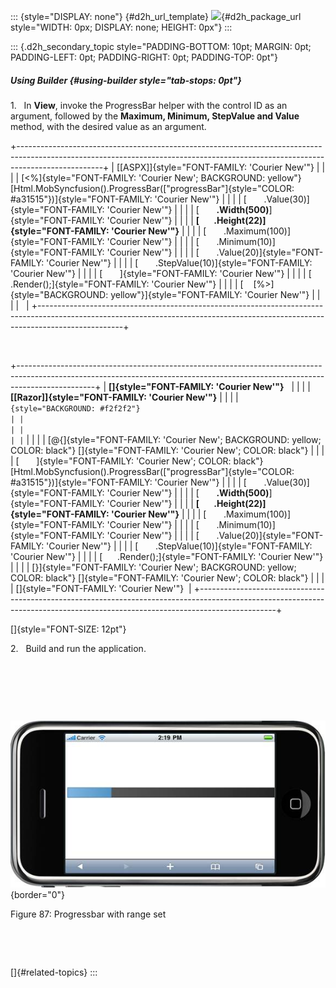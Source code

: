 ::: {style="DISPLAY: none"}
[](ms-xhelp:///?Id=d2h_url_template){#d2h_url_template} ![](!package_url!){#d2h_package_url style="WIDTH: 0px; DISPLAY: none; HEIGHT: 0px"}
:::

::: {.d2h_secondary_topic style="PADDING-BOTTOM: 10pt; MARGIN: 0pt; PADDING-LEFT: 0pt; PADDING-RIGHT: 0pt; PADDING-TOP: 0pt"}
##### Using Builder {#using-builder style="tab-stops: 0pt"}

1.   In **View**, invoke the ProgressBar helper with the control ID as an argument, followed by the **Maximum, Minimum, StepValue and Value** method, with the desired value as an argument.

+---------------------------------------------------------------------------------------------------------------------------------------------------------------------------------+
| [\[ASPX\]]{style="FONT-FAMILY: 'Courier New'"}                                                                                                                                  |
|                                                                                                                                                                                 |
| [\<%]{style="FONT-FAMILY: 'Courier New'; BACKGROUND: yellow"} [Html.MobSyncfusion().ProgressBar([\"progressBar\"]{style="COLOR: #a31515"})]{style="FONT-FAMILY: 'Courier New'"} |
|                                                                                                                                                                                 |
| [       .Value(30)]{style="FONT-FAMILY: 'Courier New'"}                                                                                                                         |
|                                                                                                                                                                                 |
| [       **.Width(500)**]{style="FONT-FAMILY: 'Courier New'"}                                                                                                                    |
|                                                                                                                                                                                 |
| **[       .Height(22)]{style="FONT-FAMILY: 'Courier New'"}**                                                                                                                    |
|                                                                                                                                                                                 |
| [       .Maximum(100)]{style="FONT-FAMILY: 'Courier New'"}                                                                                                                      |
|                                                                                                                                                                                 |
| [       .Minimum(10)]{style="FONT-FAMILY: 'Courier New'"}                                                                                                                       |
|                                                                                                                                                                                 |
| [       .Value(20)]{style="FONT-FAMILY: 'Courier New'"}                                                                                                                         |
|                                                                                                                                                                                 |
| [       .StepValue(10)]{style="FONT-FAMILY: 'Courier New'"}                                                                                                                     |
|                                                                                                                                                                                 |
| [       ]{style="FONT-FAMILY: 'Courier New'"}                                                                                                                                   |
|                                                                                                                                                                                 |
| [      .Render();]{style="FONT-FAMILY: 'Courier New'"}                                                                                                                          |
|                                                                                                                                                                                 |
| [    [%\>]{style="BACKGROUND: yellow"}]{style="FONT-FAMILY: 'Courier New'"}                                                                                                     |
|                                                                                                                                                                                 |
|                                                                                                                                                                                 |
+---------------------------------------------------------------------------------------------------------------------------------------------------------------------------------+

 

+-------------------------------------------------------------------------------------------------------------------------------------------------------------------------------+
| **[]{style="FONT-FAMILY: 'Courier New'"}**                                                                                                                                    |
|                                                                                                                                                                               |
| **[\[Razor\]]{style="FONT-FAMILY: 'Courier New'"}**                                                                                                                           |
|                                                                                                                                                                               |
| ``` {style="BACKGROUND: #f2f2f2"}                                                                                                                                             |
|                                                                                                                                                                               |
|                                                                                                                                                                               |
| ```                                                                                                                                                                           |
|                                                                                                                                                                               |
| [\@{]{style="FONT-FAMILY: 'Courier New'; BACKGROUND: yellow; COLOR: black"} []{style="FONT-FAMILY: 'Courier New'; COLOR: black"}                                              |
|                                                                                                                                                                               |
| [       ]{style="FONT-FAMILY: 'Courier New'; COLOR: black"} [Html.MobSyncfusion().ProgressBar([\"progressBar\"]{style="COLOR: #a31515"})]{style="FONT-FAMILY: 'Courier New'"} |
|                                                                                                                                                                               |
| [       .Value(30)]{style="FONT-FAMILY: 'Courier New'"}                                                                                                                       |
|                                                                                                                                                                               |
| [       **.Width(500)**]{style="FONT-FAMILY: 'Courier New'"}                                                                                                                  |
|                                                                                                                                                                               |
| **[       .Height(22)]{style="FONT-FAMILY: 'Courier New'"}**                                                                                                                  |
|                                                                                                                                                                               |
| [       .Maximum(100)]{style="FONT-FAMILY: 'Courier New'"}                                                                                                                    |
|                                                                                                                                                                               |
| [       .Minimum(10)]{style="FONT-FAMILY: 'Courier New'"}                                                                                                                     |
|                                                                                                                                                                               |
| [       .Value(20)]{style="FONT-FAMILY: 'Courier New'"}                                                                                                                       |
|                                                                                                                                                                               |
| [       .StepValue(10)]{style="FONT-FAMILY: 'Courier New'"}                                                                                                                   |
|                                                                                                                                                                               |
| [      .Render();]{style="FONT-FAMILY: 'Courier New'"}                                                                                                                        |
|                                                                                                                                                                               |
| [}]{style="FONT-FAMILY: 'Courier New'; BACKGROUND: yellow; COLOR: black"} []{style="FONT-FAMILY: 'Courier New'; COLOR: black"}                                                |
|                                                                                                                                                                               |
| []{style="FONT-FAMILY: 'Courier New'"}                                                                                                                                        |
+-------------------------------------------------------------------------------------------------------------------------------------------------------------------------------+

[]{style="FONT-SIZE: 12pt"} 

2.   Build and run the application.

 

 

 

![Description: C:\\Users\\krishnarajd\\Desktop\\prange.png](ImagesExt/image103_173.jpg){border="0"}

Figure 87: Progressbar with range set

 

 

[]{#related-topics}
:::
